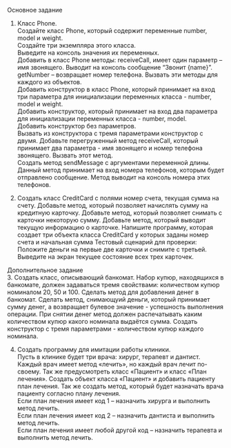 Основное задание  
1. Класс Phone.  
Создайте класс Phone, который содержит переменные number, model и  weight.  
Создайте три экземпляра этого класса.  
 Выведите на консоль значения их переменных.  
 Добавить в класс Phone методы: receiveCall, имеет один параметр – имя  звонящего. Выводит на консоль сообщение “Звонит {name}”. getNumber –  возвращает номер телефона. Вызвать эти методы для каждого из  объектов.  
Добавить конструктор в класс Phone, который принимает на вход три  параметра для инициализации переменных класса - number, model и  weight.  
Добавить конструктор, который принимает на вход два параметра для  инициализации переменных класса - number, model.  
Добавить конструктор без параметров.  
Вызвать из конструктора с тремя параметрами конструктор с двумя.  Добавьте перегруженный метод receiveCall, который принимает два  параметра - имя звонящего и номер телефона звонящего. Вызвать этот  метод.  
Создать метод sendMessage с аргументами переменной длины. Данный  метод принимает на вход номера телефонов, которым будет отправлено  сообщение. Метод выводит на консоль номера этих телефонов.  


2. Создать класс CreditCard c полями номер счета, текущая сумма на счету.
Добавьте метод, который позволяет начислять сумму на кредитную
карточку.
Добавьте метод, который позволяет снимать с карточки некоторую
сумму.
Добавьте метод, который выводит текущую информацию о карточке.
Напишите программу, которая создает три объекта класса CreditCard у
которых заданы номер счета и начальная сумма
Тестовый сценарий для проверки:
Положите деньги на первые две карточки и снимите с третьей.
Выведите на экран текущее состояние всех трех карточек.

Дополнительное задание  
3. Создать класс, описывающий банкомат.
Набор купюр, находящихся в банкомате, должен задаваться тремя
свойствами:
количеством купюр номиналом 20, 50 и 100.
Сделать метод для добавления денег в банкомат.
Сделать метод, снимающуий деньги, который принимает сумму денег,
а возвращает булевое значение - успешность выполнения операции.
При снятии денег метод должен распечатывать каким количеством
купюр какого номинала выдаётся сумма.
Создать конструктор с тремя параметрами - количеством купюр каждого
номинала.

4. Создать программу для имитации работы клиники.  
Пусть в клинике будет три врача: хирург, терапевт и дантист.  
Каждый врач имеет метод «лечить», но каждый врач лечит по-своему.  Так же предусмотреть класс «Пациент» и класс «План лечения».  Создать объект класса «Пациент» и добавить пациенту план лечения.  Так же создать метод, который будет назначать врача пациенту согласно  плану лечения.  
Если план лечения имеет код 1 – назначить хирурга и выполнить метод  лечить.  
Если план лечения имеет код 2 – назначить дантиста и выполнить метод  лечить.  
Если план лечения имеет любой другой код – назначить терапевта и  выполнить метод лечить. 
